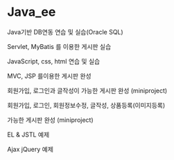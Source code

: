 # Java_ee

Java기반 DB연동 연습 및 실습(Oracle SQL)

Servlet, MyBatis 를 이용한 게시판 실습

JavaScript, css, html 연습 및 실습

MVC, JSP 를이용한 게시판 완성

회원가입, 로그인과 글작성이 가능한 게시판 완성 (miniproject)

회원가입, 로그인, 회원정보수정, 글작성, 상품등록(이미지등록)

가능한 게시판 완성 (miniproject)

EL & JSTL 예제

Ajax jQuery 예제



